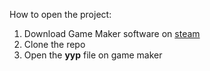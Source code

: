How to open the project:

1. Download Game Maker software on [steam](https://store.steampowered.com/app/1670460/GameMaker/)
2. Clone the repo
3. Open the **yyp** file on game maker
